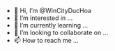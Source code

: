 - 👋 Hi, I’m @WinCityDucHoa
- 👀 I’m interested in ...
- 🌱 I’m currently learning ...
- 💞️ I’m looking to collaborate on ...
- 📫 How to reach me ...

<!---
WinCityDucHoa/WinCityDucHoa is a ✨ special ✨ repository because its `README.md` (this file) appears on your GitHub profile.
You can click the Preview link to take a look at your changes.
--->
